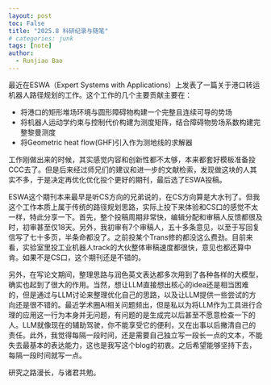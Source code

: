```yaml
---
layout: post
toc: False
title: "2025.8 科研纪录与随笔"
# categories: junk
tags: [note]
author:
  - Runjiao Bao
---
```


最近在ESWA（Expert Systems with Applications）上发表了一篇关于港口转运机器人路径规划的工作。这个工作的几个主要贡献主要在：

* 将港口的矩形堆场环境与圆形障碍物构建一个完整且连续可导的势场
* 将机器人运动学约束与控制代价构建为测度矩阵，结合障碍物势场系数构建完整黎曼测度
* 将Geometric heat flow(GHF)引入作为测地线的求解器

工作刚做出来的时候，其实感觉内容和创新性都不太够，本来都套好模板准备投CCC去了。但是后来经过师兄们的建议和进一步的文献检索，发现做这块的人其实不多，于是决定再优化优化投个更好的期刊，最后选了ESWA投稿。

ESWA这个期刊本来最早是听CS方向的兄弟说的，在CS方向算是大水刊了。但我这个工作本质上属于传统的路径规划思路，实际上投下来体验和CS口的感觉不太一样，特此分享一下。首先，整个投稿周期非常快，编辑分配和审稿人反馈都很及时，初审甚至仅18天。另外，我初审有7个审稿人，五十多条意见，以至于写回复信写了七十多页，半条命都没了。之前投某个Trans修的都没这么费劲。目前来看，实验室里投工业机器人track的大伙整体审稿速度都很快，意见也都还算中肯。如果不是CS口，这个期刊还是不错的。

另外，在写论文期间，整理思路与润色英文表达都多次用到了各种各样的大模型，确实也起到了很大的作用。当然，想让LLM直接想出核心的idea还是相当困难的，但是通过与LLM讨论来整理优化自己的思路，以及让LLM提供一些尝试的方向还是很不错的。最近学术圈AI相关问题频出，但是私以为将LLM作为工具进行合理的应用这一行为本身并无问题，有问题的是生成完以后甚至不愿意检查一下的人。LLM就像现在的辅助驾驶，你不能享受它的便利，又在出事以后撇清自己的责任。此外，我觉得每隔一段时间，还是需要自己独立写一段长一点的文本，不能失去最基本的表达能力，这也是我写这个blog的初衷。之后希望能够坚持下去，每隔一段时间就写一点。

研究之路漫长，与诸君共勉。
